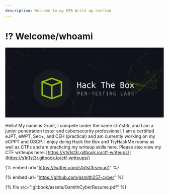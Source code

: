 ```yaml
---
description: Welcome to my HTB Write up section
---
```


# ⁉ Welcome/whoami

![](.gitbook/assets/hackthebox.png)

Hello! My name is Grant, I compete under the name s1n1st3r, and I am a junior penetration tester and cybersecurity professional. I am a certified eJPT, eWPT, Sec+, and CEH (practical) and am currently working on my eCPPT and OSCP. I enjoy doing Hack the Box and TryHackMe rooms as well as CTFs and am practicing my writeup skills here. Please also view my CTF writeups here: [https://s1n1st3r.gitbook.io/ctf-writeups/](https://s1n1st3r.gitbook.io/ctf-writeups/)

{% embed url="https://twitter.com/s1n1st3rsecuri1" %}

{% embed url="https://github.com/gsmith257-cyber" %}

{% file src=".gitbook/assets/GsmithCyberResume.pdf" %}
